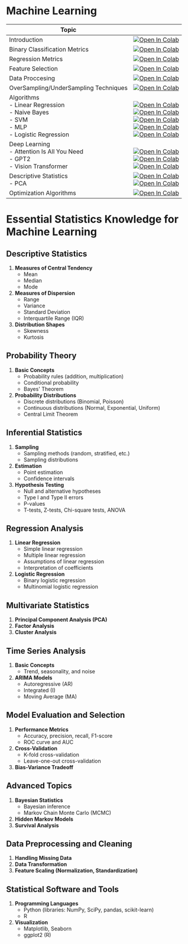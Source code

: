 # Machine Learning

| Topic    |  |
|----------|----------|
| Introduction    | [![Open In Colab](https://colab.research.google.com/assets/colab-badge.svg)](https://colab.research.google.com/drive/16PRcRACSZ5AX1t5nrf4T7pwnBIWgK8ZC)   |
| Binary Classification Metrics    | [![Open In Colab](https://colab.research.google.com/assets/colab-badge.svg)](https://colab.research.google.com/drive/1W26IIq5MJvuBGcNDCM7ESJrK7LCsBq3U#scrollTo=twCnJXCJin1I)   |
| Regression Metrics    | [![Open In Colab](https://colab.research.google.com/assets/colab-badge.svg)](https://colab.research.google.com/drive/1WKjXGtlvcmrC57ongV188Q4I5YgG8ur7)   |
| Feature Selection | [![Open In Colab](https://colab.research.google.com/assets/colab-badge.svg)](https://colab.research.google.com/drive/1Eo19OeyI2yUfo5QZVgqEsA5vLChaccbg)   |
|Data Proccesing| [![Open In Colab](https://colab.research.google.com/assets/colab-badge.svg)](https://colab.research.google.com/drive/1yFf1Fr0Eg4c9sNjDdmN6B036AWNOH5bw#scrollTo=s-hwqk4YLn-b)|
| OverSampling/UnderSampling Techniques | [![Open In Colab](https://colab.research.google.com/assets/colab-badge.svg)](https://colab.research.google.com/drive/1sWsuKetMHGGSKFgNhevKfXa0UqyVp7Sm#scrollTo=w4Q1QdYb4IAR)|
|Algorithms <br> - Linear Regression <br> - Naive Bayes <br> - SVM  <br> - MLP   <br> - Logistic Regression |<br> [![Open In Colab](https://colab.research.google.com/assets/colab-badge.svg)](https://colab.research.google.com/drive/1OurOAF0sJ7LQcLVNm-UK1ucqOpKPaTOL) <br>  [![Open In Colab](https://colab.research.google.com/assets/colab-badge.svg)](https://colab.research.google.com/drive/1XanQhHwJ1Ba0PWkJtH7HdJmncifJwKzl#scrollTo=pKWbqeOxfqUR) <br>  [![Open In Colab](https://colab.research.google.com/assets/colab-badge.svg)](https://colab.research.google.com/drive/1yjdAzXWIvchhAjVFQnGm8KJUpsdydKB1#scrollTo=_LaHSNxdSPpF) <br>  [![Open In Colab](https://colab.research.google.com/assets/colab-badge.svg)](https://colab.research.google.com/drive/15hRBCpb03_ylINtgwcR615ZvuUF92xx4#scrollTo=0KNnqYXkkU5d)<br>  [![Open In Colab](https://colab.research.google.com/assets/colab-badge.svg)](https://colab.research.google.com/drive/1yPGCUTkgNhaLrijBECem6lDoTp09iR5Q#scrollTo=16ure48L9Kz2)|
|Deep Learning<br> - Attention Is All You Need <br> - GPT2 <br> - Vision Transformer|<br> [![Open In Colab](https://colab.research.google.com/assets/colab-badge.svg)](https://colab.research.google.com/drive/1mZjsGRxi1Y7GKnN9XZQUanqSZBk6jaiX#scrollTo=KW2OJmIgmm5U)<br> [![Open In Colab](https://colab.research.google.com/assets/colab-badge.svg)](https://colab.research.google.com/drive/1-vop-2ISlC6TzyhskSnnwxyvnq6U4XLN#scrollTo=ELK0cCF56x6b) <br> [![Open In Colab](https://colab.research.google.com/assets/colab-badge.svg)](https://colab.research.google.com/drive/1bGejvijRNmzck5R4A1Jr7GYV11kXg5jo)|
|Descriptive Statistics <br> - PCA| [![Open In Colab](https://colab.research.google.com/assets/colab-badge.svg)](https://colab.research.google.com/drive/1BerKC7Lj9Zljgusnmno8-Wtcsu9SVVTW#scrollTo=Ps3Xz_911Xid) <br> [![Open In Colab](https://colab.research.google.com/assets/colab-badge.svg)](https://colab.research.google.com/drive/1YiiM28BE7AMj-jYxy8HAlZ8nMXZlTtxq)|
|Optimization Algorithms| [![Open In Colab](https://colab.research.google.com/assets/colab-badge.svg)](https://colab.research.google.com/drive/1xUZ8t8cEwCTnI8_o0vzy-KzPFR_rOGYD#scrollTo=qtVfnLJRc2zH) |



# Essential Statistics Knowledge for Machine Learning

## Descriptive Statistics
1. **Measures of Central Tendency**
   - Mean
   - Median
   - Mode
2. **Measures of Dispersion**
   - Range
   - Variance
   - Standard Deviation
   - Interquartile Range (IQR)
3. **Distribution Shapes**
   - Skewness
   - Kurtosis

## Probability Theory
1. **Basic Concepts**
   - Probability rules (addition, multiplication)
   - Conditional probability
   - Bayes' Theorem
2. **Probability Distributions**
   - Discrete distributions (Binomial, Poisson)
   - Continuous distributions (Normal, Exponential, Uniform)
   - Central Limit Theorem

## Inferential Statistics
1. **Sampling**
   - Sampling methods (random, stratified, etc.)
   - Sampling distributions
2. **Estimation**
   - Point estimation
   - Confidence intervals
3. **Hypothesis Testing**
   - Null and alternative hypotheses
   - Type I and Type II errors
   - P-values
   - T-tests, Z-tests, Chi-square tests, ANOVA

## Regression Analysis
1. **Linear Regression**
   - Simple linear regression
   - Multiple linear regression
   - Assumptions of linear regression
   - Interpretation of coefficients
2. **Logistic Regression**
   - Binary logistic regression
   - Multinomial logistic regression

## Multivariate Statistics
1. **Principal Component Analysis (PCA)**
2. **Factor Analysis**
3. **Cluster Analysis**

## Time Series Analysis
1. **Basic Concepts**
   - Trend, seasonality, and noise
2. **ARIMA Models**
   - Autoregressive (AR)
   - Integrated (I)
   - Moving Average (MA)

## Model Evaluation and Selection
1. **Performance Metrics**
   - Accuracy, precision, recall, F1-score
   - ROC curve and AUC
2. **Cross-Validation**
   - K-fold cross-validation
   - Leave-one-out cross-validation
3. **Bias-Variance Tradeoff**

## Advanced Topics
1. **Bayesian Statistics**
   - Bayesian inference
   - Markov Chain Monte Carlo (MCMC)
2. **Hidden Markov Models**
3. **Survival Analysis**

## Data Preprocessing and Cleaning
1. **Handling Missing Data**
2. **Data Transformation**
3. **Feature Scaling (Normalization, Standardization)**

## Statistical Software and Tools
1. **Programming Languages**
   - Python (libraries: NumPy, SciPy, pandas, scikit-learn)
   - R
2. **Visualization**
   - Matplotlib, Seaborn
   - ggplot2 (R)
